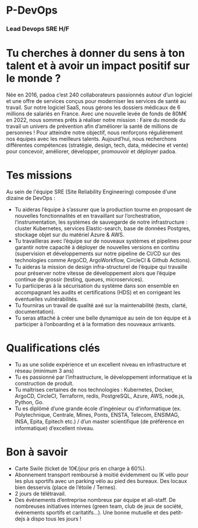 # P-DevOps
### Lead Devops SRE H/F


# Tu cherches à donner du sens à ton talent et à avoir un impact positif sur le monde ?

Née en 2016, padoa c’est 240 collaborateurs passionnés autour d’un logiciel et une offre de services conçus pour moderniser les services de santé au travail. Sur notre logiciel SaaS, nous gérons les dossiers médicaux de 6 millions de salariés en France. Avec une nouvelle levée de fonds de 80M€ en 2022, nous sommes prêts à réaliser notre mission :
Faire du monde du travail un univers de prévention afin d’améliorer la santé de millions de personnes !
Pour atteindre notre objectif, nous renforçons régulièrement nos équipes avec les meilleurs talents. Aujourd’hui, nous recherchons différentes compétences (stratégie, design, tech, data, médecine et vente) pour concevoir, améliorer, développer, promouvoir et déployer padoa.


# Tes missions

Au sein de l'équipe SRE (Site Reliability Engineering) composée d'une dizaine de DevOps :
- Tu aideras l’équipe à s’assurer que la production tourne en proposant de nouvelles fonctionnalités et en travaillant sur l’orchestration, l’instrumentation, les systèmes de sauvegarde de notre infrastructure : cluster Kubernetes, services Elastic-search, base de données Postgres, stockage objet sur du matériel Azure & AWS.
- Tu travailleras avec l’équipe sur de nouveaux systèmes et pipelines pour garantir notre capacité à déployer de nouvelles versions en continu (supervision et développements sur notre pipeline de CI/CD sur des technologies comme ArgoCD, ArgoWorkﬂow, CircleCI & Github Actions).
- Tu aideras la mission de design infra-structurel de l’équipe qui travaille pour préserver notre vitesse de développement alors que l’équipe continue de grossir (testing, queues, microservices).
- Tu participeras à la sécurisation du système dans son ensemble en accompagnant les audits et certiﬁcations (HDS) et en corrigeant les éventuelles vulnérabilités.
- Tu fourniras un travail de qualité axé sur la maintenabilité (tests, clarté, documentation).
- Tu seras attaché à créer une belle dynamique au sein de ton équipe et à participer à l’onboarding et à la formation des nouveaux arrivants.

  
# Qualifications clés

- Tu as une solide expérience et un excellent niveau en infrastructure et réseau (minimum 3 ans)
- Tu es passionné par l’infrastructure, le développement informatique et la construction de produit.
- Tu maîtrises certaines de nos technologies : Kubernetes, Docker, ArgoCD, CircleCI, Terraform, redis, PostgreSQL, Azure, AWS, node.js, Python, Go.
- Tu es diplômé d’une grande école d’ingénieur ou d’informatique (ex. Polytechnique, Centrale, Mines, Ponts, ENSTA, Telecom, ENSIMAG, INSA, Epita, Epitech etc.) / d’un master scientiﬁque (de préférence en informatique) d’excellent niveau.
 

# Bon à savoir

- Carte Swile (ticket de 10€/jour pris en charge à 60%). 
- Abonnement transport remboursé à moitié évidemment ou IK vélo pour les plus sportifs avec un parking vélo au pied des bureaux. Des locaux bien desservis (place de l’étoile / Ternes). 
- 2 jours de télétravail.
- Des événements d’entreprise nombreux par équipe et all-staff. De nombreuses initiatives internes (green team, club de jeux de société, événements sportifs et caritatifs…). Une bonne mutuelle et des petit-dejs à dispo tous les jours !

